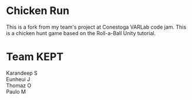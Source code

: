 # Chicken Run

This is a fork from my team's project at Conestoga VARLab code jam. This is a chicken hunt game based on the Roll-a-Ball Unity tutorial.

# Team KEPT

Karandeep S\
Eunheui J\
Thomaz O\
Paulo M
